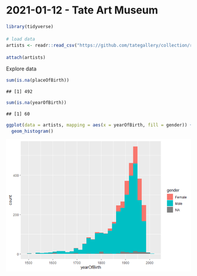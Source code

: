 2021-01-12 - Tate Art Museum
============================

``` r
library(tidyverse)

# load data
artists <- readr::read_csv("https://github.com/tategallery/collection/raw/master/artist_data.csv")

attach(artists)
```

Explore data

``` r
sum(is.na(placeOfBirth))
```

    ## [1] 492

``` r
sum(is.na(yearOfBirth))
```

    ## [1] 60

``` r
ggplot(data = artists, mapping = aes(x = yearOfBirth, fill = gender)) + 
  geom_histogram()
```

![](2021-01-12_files/figure-markdown_github/unnamed-chunk-3-1.png)
